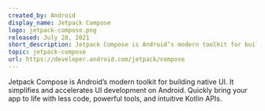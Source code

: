 ```yaml
---
created_by: Android
display_name: Jetpack Compose
logo: jetpack-compose.png
released: July 28, 2021
short_description: Jetpack Compose is Android’s modern toolkit for building native UI.
topic: jetpack-compose
url: https://developer.android.com/jetpack/compose
---
```

Jetpack Compose is Android’s modern toolkit for building native UI. It simplifies and accelerates UI development on Android. Quickly bring your app to life with less code, powerful tools, and intuitive Kotlin APIs.
